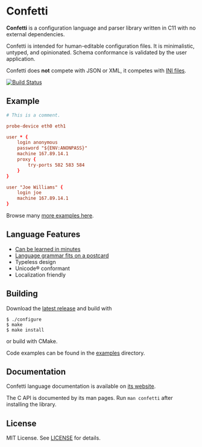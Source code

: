﻿# Confetti

**Confetti** is a configuration language and parser library written in C11 with no external dependencies.

Confetti is intended for human-editable configuration files.
It is minimalistic, untyped, and opinionated.
Schema conformance is validated by the user application.

Confetti does **not** compete with JSON or XML, it competes with [INI files](https://en.wikipedia.org/wiki/INI_file).

[![Build Status](https://github.com/hgs3/confetti/actions/workflows/build.yml/badge.svg)](https://github.com/hgs3/confetti/actions/workflows/build.yml)

## Example

```conf
# This is a comment.

probe-device eth0 eth1

user * {
    login anonymous
    password "${ENV:ANONPASS}"
    machine 167.89.14.1
    proxy {
        try-ports 582 583 584
    }
}

user "Joe Williams" {
    login joe
    machine 167.89.14.1
}
```

Browse many [more examples here](https://confetti.hgs3.me/examples/).

## Language Features

* [Can be learned in minutes](https://confetti.hgs3.me/learn/)
* [Language grammar fits on a postcard](https://confetti.hgs3.me/specification/#_lexical_grammar)
* Typeless design
* Unicode® conformant
* Localization friendly

## Building

Download the [latest release](https://github.com/hgs3/confetti/releases/) and build with

```
$ ./configure
$ make
$ make install
```

or build with CMake.

Code examples can be found in the [examples](examples/) directory.

## Documentation

Confetti language documentation is available on [its website](https://confetti.hgs3.me/).

The C API is documented by its man pages.
Run `man confetti` after installing the library.

## License

MIT License.
See [LICENSE](LICENSE) for details.
